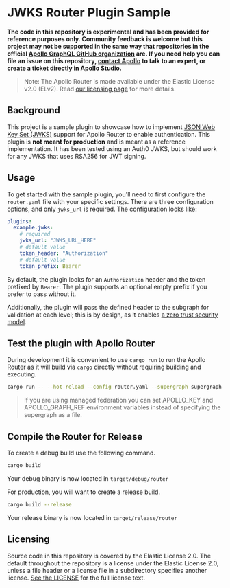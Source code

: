 # JWKS Router Plugin Sample

**The code in this repository is experimental and has been provided for reference purposes only. Community feedback is welcome but this project may not be supported in the same way that repositories in the official [Apollo GraphQL GitHub organization](https://github.com/apollographql) are. If you need help you can file an issue on this repository, [contact Apollo](https://www.apollographql.com/contact-sales) to talk to an expert, or create a ticket directly in Apollo Studio.**

> Note: The Apollo Router is made available under the Elastic License v2.0 (ELv2).
> Read [our licensing page](https://www.apollographql.com/docs/resources/elastic-license-v2-faq/) for more details.

## Background

This project is a sample plugin to showcase how to implement [JSON Web Key Set (JWKS)](https://datatracker.ietf.org/doc/html/rfc7517) support for Apollo Router to enable authentication. This plugin is **not meant for production** and is meant as a reference implementation. It has been tested using an Auth0 JWKS, but should work for any JWKS that uses RSA256 for JWT signing.

## Usage

To get started with the sample plugin, you'll need to first configure the `router.yaml` file with your specific settings. There are three configuration options, and only `jwks_url` is required. The configuration looks like:

```yml
plugins:
  example.jwks:
    # required
    jwks_url: "JWKS_URL_HERE"
    # default value
    token_header: "Authorization"
    # default value
    token_prefix: Bearer
```

By default, the plugin looks for an `Authorization` header and the token prefixed by `Bearer`. The plugin supports an optional empty prefix if you prefer to pass without it.

Additionally, the plugin will pass the defined header to the subgraph for validation at each level; this is by design, as it enables [a zero trust security model](https://en.wikipedia.org/wiki/Zero_trust_security_model).

## Test the plugin with Apollo Router

During development it is convenient to use `cargo run` to run the Apollo Router as it will build via `cargo` directly without requiring building and executing.

```bash
cargo run -- --hot-reload --config router.yaml --supergraph supergraph-schema.graphql
```

> If you are using managed federation you can set APOLLO_KEY and APOLLO_GRAPH_REF environment variables instead of specifying the supergraph as a file.

## Compile the Router for Release

To create a debug build use the following command.

```bash
cargo build
```

Your debug binary is now located in `target/debug/router`

For production, you will want to create a release build.

```bash
cargo build --release
```

Your release binary is now located in `target/release/router`

## Licensing

Source code in this repository is covered by the Elastic License 2.0. The
default throughout the repository is a license under the Elastic License 2.0,
unless a file header or a license file in a subdirectory specifies another
license. [See the LICENSE](./LICENSE) for the full license text.
